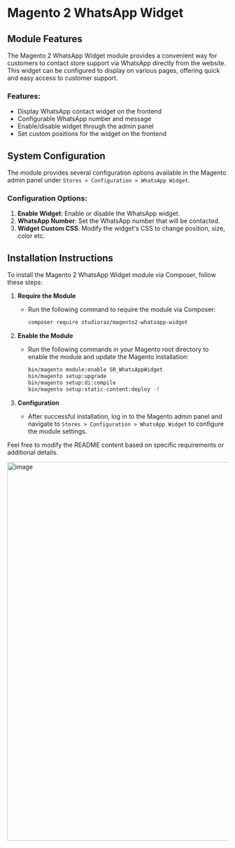 # Magento 2 WhatsApp Widget

## Module Features
The Magento 2 WhatsApp Widget module provides a convenient way for customers to contact store support via WhatsApp directly from the website. This widget can be configured to display on various pages, offering quick and easy access to customer support.

### Features:
- Display WhatsApp contact widget on the frontend
- Configurable WhatsApp number and message
- Enable/disable widget through the admin panel
- Set custom positions for the widget on the frontend

## System Configuration
The module provides several configuration options available in the Magento admin panel under `Stores > Configuration > WhatsApp Widget`.

### Configuration Options:
1. **Enable Widget**: Enable or disable the WhatsApp widget.
2. **WhatsApp Number**: Set the WhatsApp number that will be contacted.
4. **Widget Custom CSS**: Modify the widget's CSS to change position, size, color etc.

## Installation Instructions
To install the Magento 2 WhatsApp Widget module via Composer, follow these steps:

1. **Require the Module**
   - Run the following command to require the module via Composer:

     ```bash
     composer require studioraz/magento2-whatsapp-widget
     ```

2. **Enable the Module**
   - Run the following commands in your Magento root directory to enable the module and update the Magento installation:

     ```bash
     bin/magento module:enable SR_WhatsAppWidget
     bin/magento setup:upgrade
     bin/magento setup:di:compile
     bin/magento setup:static-content:deploy -f
     ```

3. **Configuration**
   - After successful installation, log in to the Magento admin panel and navigate to `Stores > Configuration > WhatsApp Widget` to configure the module settings.


Feel free to modify the README content based on specific requirements or additional details.

<img width="864" alt="image" src="https://github.com/studioraz/magento2-whatsapp-widget/assets/493197/f808791e-2a1c-4069-8593-85e040c2dcd3">
